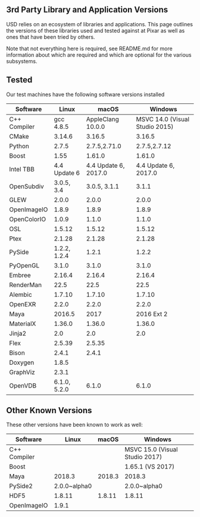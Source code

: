 3rd Party Library and Application Versions
------------------------------------------

USD relies on an ecosystem of libraries and applications.  This page outlines
the versions of these libraries used and tested against at Pixar as well as
ones that have been tried by others.

Note that not everything here is required, see README.md for more information
about which are required and which are optional for the various subsystems.

## Tested

Our test machines have the following software versions installed

| Software      | Linux        | macOS        | Windows      |
| ------------- | ------------ | ------------ | ------------ |
| C++ Compiler  | gcc 4.8.5    | AppleClang 10.0.0 | MSVC 14.0 (Visual Studio 2015) |
| CMake         | 3.14.6       | 3.16.5       | 3.16.5       |
| Python        | 2.7.5        | 2.7.5,2.71.0 | 2.7.5,2.7.12 |
| Boost         | 1.55         | 1.61.0       | 1.61.0       |
| Intel TBB     | 4.4 Update 6 | 4.4 Update 6, 2017.0 | 4.4 Update 6, 2017.0 |
| OpenSubdiv    | 3.0.5, 3.4   | 3.0.5, 3.1.1 | 3.1.1        |
| GLEW          | 2.0.0        | 2.0.0        | 2.0.0        |
| OpenImageIO   | 1.8.9        | 1.8.9        | 1.8.9        |
| OpenColorIO   | 1.0.9        | 1.1.0        | 1.1.0        |
| OSL           | 1.5.12       | 1.5.12       | 1.5.12       |
| Ptex          | 2.1.28       | 2.1.28       | 2.1.28       |
| PySide        | 1.2.2, 1.2.4 | 1.2.1        | 1.2.2        |
| PyOpenGL      | 3.1.0        | 3.1.0        | 3.1.0        |
| Embree        | 2.16.4       | 2.16.4       | 2.16.4       |
| RenderMan     | 22.5         | 22.5         | 22.5         |
| Alembic       | 1.7.10       | 1.7.10       | 1.7.10       |
| OpenEXR       | 2.2.0        | 2.2.0        | 2.2.0        |
| Maya          | 2016.5       | 2017         | 2016 Ext 2   |
| MaterialX     | 1.36.0       | 1.36.0       | 1.36.0       |
| Jinja2        | 2.0          | 2.0          | 2.0          |
| Flex          | 2.5.39       | 2.5.35       |              |
| Bison         | 2.4.1        | 2.4.1        |              |
| Doxygen       | 1.8.5        |              |              |
| GraphViz      | 2.3.1        |              |              |
| OpenVDB       | 6.1.0, 5.2.0 | 6.1.0        | 6.1.0        |

## Other Known Versions

These other versions have been known to work as well:

| Software      | Linux        | macOS        | Windows      |
| ------------- | ------------ | ------------ | ------------ |
| C++ Compiler  |              |              | MSVC 15.0 (Visual Studio 2017) |
| Boost         |              |              | 1.65.1 (VS 2017) |
| Maya          | 2018.3       | 2018.3       | 2018.3       |
| PySide2       | 2.0.0~alpha0 |              | 2.0.0~alpha0 |
| HDF5          | 1.8.11       | 1.8.11       | 1.8.11       |
| OpenImageIO   | 1.9.1        |              |              |
